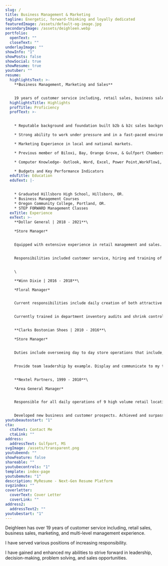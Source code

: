 ```yaml
---
slug: /
title: Business Management & Marketing
tagline: Energetic, forward-thinking and loyally dedicated
featuredImage: /assets/default-og-image.jpg
secondaryImage: /assets/deighleen.webp
portfolio:
  openText: ""
  closeText: ""
underlayImage: ""
showInfo: "1"
showPosts: false
showSocial: true
showResume: true
youtuber: ""
resume:
  highlightsText: >-
    **Business Management, Marketing and Sales**


    19 years of customer service including, retail sales, business sales, marketing, and multi-level management experience. I have served various positions of increasing responsibility. I have gained and enhanced my abilities to strive forward in leadership, decision-making, problem solving, and sales opportunities.
  highlightsTitle: Highlights
  profTitle: Proficiency
  profText: >-
    

    * Reputable background and foundation built b2b & b2c sales background.

    * Strong ability to work under pressure and in a fast-paced environment.

    * Marketing Experience in local and national markets.

    * Previous member of Biloxi, Bay, Orange Grove, & Gulfport Chambers. Civic Leader 2005.

    * Computer Knowledge- Outlook, Word, Excel, Power Point,WorkFlow1, IQ Matrix, Sta!Works, ADP, and M.A.X. (Payroll & Scheduling).

    * Budgets and Key Performance Indicators
  eduTitle: Education
  eduText: |-
    

    * Graduated Hillsboro High School, Hillsboro, OR.
    * Business Management Courses
    * Oregon Community College, Portland, OR.
    * STEP FORWARD Management Classes
  exTitle: Experience
  exText: >-
    **Dollar General | 2018 - 2021**\

    *Store Manager*


    Equipped with extensive experience in retail management and sales. Employs excellent leadership skills and multi-tasking strengths. Well versed in all aspects of running a high-end store, including opening and closing procedures, banking, merchandising and recruiting. 


    Responsibilities included customer service, hiring and training of sta!, opening/closing of store, cash and shrink management, P&L management, sales growth, vendor relations, ad sets, planner sets, and POG sets.


    \

    **Winn Dixie | 2016 - 2018**\

    *Floral Manager*


    Current responsibilities include daily creation of both attractive and profitable arrangements. Support given to General Manager with strong communication skills and strategic product merchandising.


    Currently trained in department inventory audits and shrink control using T.P.R methods. Other daily tasks include pricing accuracy, web and vendor ordering and knowledge of produce department procedures and expectations.


    **Clarks Bostonian Shoes | 2010 - 2016**\

    *Store Manager*


    Duties include overseeing day to day store operations that include, hiring, and coaching, analyzing sales, setting store goals, and achieving sales budgets.


    Provide team leadership by example. Display and communicate to my team, “World Class Service,” at all times to every guest, every day. Identify, prioritize, and delegate workloads. Ensure that all daily, weekly, and monthly store reports are met at deadline.


    **Nextel Partners, 1999 - 2010**\

    *Area General Manager*


    Responsible for all daily operations of 9 high volume retail locations & B2B Sales Team. Trained retail associates and business sales consultants. 


    Developed new business and customer prospects. Achieved and surpassed sales goals with Retail locations and with B2B customers for 6 consecutive years.
youtubeautostart: "1"
cta:
  ctaText: Contact Me
  ctaLink: ""
address:
  addressText: Gulfport, MS
svgImage: /assets/transparent.png
youtubeend: ""
showFeature: false
shareable: ""
youtubecontrols: "1"
template: index-page
youtubemute: "1"
description: MyResume - Next-Gen Resume Platform
svgzindex: ""
coverletter:
  coverText: Cover Letter
  coverLink: ""
address2:
  addressText2: ""
youtubestart: "1"
---
```

Deighleen has over 19 years of customer service including, retail sales, business sales, marketing, and multi-level management experience.

I have served various positions of increasing responsibility.

I have gained and enhanced my abilities to strive forward in leadership, decision-making, problem solving, and sales opportunities.